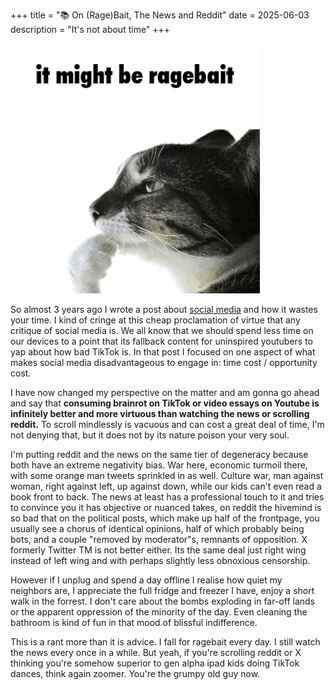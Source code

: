 +++
title = "📚 On (Rage)Bait, The News and Reddit"
date = 2025-06-03
description = "It's not about time"
+++

<img src="./ragebait.gif" height="400vw">

So almost 3 years ago I wrote a post about [social media](https://port19.xyz/lifestyle/avoid-social-media/) and how it wastes your time.
I kind of cringe at this cheap proclamation of virtue that any critique of social media is.
We all know that we should spend less time on our devices to a point that its fallback content for uninspired youtubers to yap about how bad TikTok is.
In that post I focused on one aspect of what makes social media disadvantageous to engage in: time cost / opportunity cost.

I have now changed my perspective on the matter and am gonna go ahead and say that **consuming brainrot on TikTok or video essays on Youtube is infinitely better and more virtuous than watching the news or scrolling reddit.**
To scroll mindlessly is vacuous and can cost a great deal of time, I'm not denying that, but it does not by its nature poison your very soul.

I'm putting reddit and the news on the same tier of degeneracy because both have an extreme negativity bias.
War here, economic turmoil there, with some orange man tweets sprinkled in as well.
Culture war, man against woman, right against left, up against down, while our kids can't even read a book front to back.
The news at least has a professional touch to it and tries to convince you it has objective or nuanced takes, on reddit the hivemind is so bad that on the political posts, which make up half of the frontpage, you usually see a chorus of identical opinions, half of which probably being bots, and a couple "removed by moderator"s, remnants of opposition.
X formerly Twitter TM is not better either. Its the same deal just right wing instead of left wing and with perhaps slightly less obnoxious censorship.

However if I unplug and spend a day offline I realise how quiet my neighbors are, I appreciate the full fridge and freezer I have, enjoy a short walk in the forrest.
I don't care about the bombs exploding in far-off lands or the apparent oppression of the minority of the day. Even cleaning the bathroom is kind of fun in that mood of blissful indifference.

This is a rant more than it is advice. I fall for ragebait every day. I still watch the news every once in a while. But yeah, if you're scrolling reddit or X thinking you're somehow superior to gen alpha ipad kids doing TikTok dances, think again zoomer. You're the grumpy old guy now.
